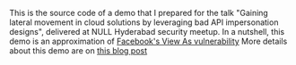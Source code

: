 This is the source code of a demo that I prepared for the talk "Gaining lateral movement in cloud solutions by leveraging bad API impersonation designs", delivered at NULL Hyderabad security meetup.
In a nutshell, this demo is an approximation of [Facebook's View As vulnerability](https://newsroom.fb.com/news/2018/09/security-update/)
More details about this demo are on [this blog post](http://blog.novogeek.com/2018/10/27/perils-of-bad-api-impersonation-design/)
